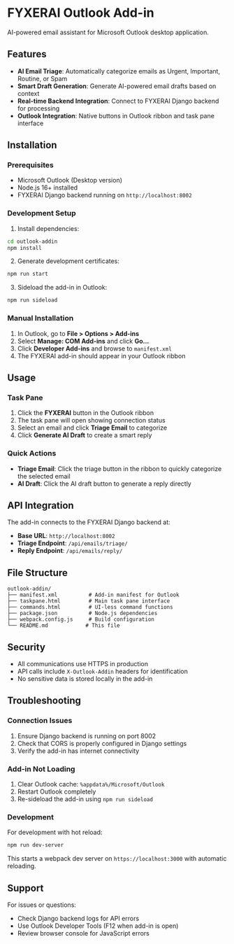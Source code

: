 # FYXERAI Outlook Add-in

AI-powered email assistant for Microsoft Outlook desktop application.

## Features

- **AI Email Triage**: Automatically categorize emails as Urgent, Important, Routine, or Spam
- **Smart Draft Generation**: Generate AI-powered email drafts based on context
- **Real-time Backend Integration**: Connect to FYXERAI Django backend for processing
- **Outlook Integration**: Native buttons in Outlook ribbon and task pane interface

## Installation

### Prerequisites

- Microsoft Outlook (Desktop version)
- Node.js 16+ installed
- FYXERAI Django backend running on `http://localhost:8002`

### Development Setup

1. Install dependencies:
```bash
cd outlook-addin
npm install
```

2. Generate development certificates:
```bash
npm run start
```

3. Sideload the add-in in Outlook:
```bash
npm run sideload
```

### Manual Installation

1. In Outlook, go to **File > Options > Add-ins**
2. Select **Manage: COM Add-ins** and click **Go...**
3. Click **Developer Add-ins** and browse to `manifest.xml`
4. The FYXERAI add-in should appear in your Outlook ribbon

## Usage

### Task Pane

1. Click the **FYXERAI** button in the Outlook ribbon
2. The task pane will open showing connection status
3. Select an email and click **Triage Email** to categorize
4. Click **Generate AI Draft** to create a smart reply

### Quick Actions

- **Triage Email**: Click the triage button in the ribbon to quickly categorize the selected email
- **AI Draft**: Click the AI draft button to generate a reply directly

## API Integration

The add-in connects to the FYXERAI Django backend at:
- **Base URL**: `http://localhost:8002`
- **Triage Endpoint**: `/api/emails/triage/`
- **Reply Endpoint**: `/api/emails/reply/`

## File Structure

```
outlook-addin/
├── manifest.xml          # Add-in manifest for Outlook
├── taskpane.html         # Main task pane interface
├── commands.html         # UI-less command functions
├── package.json          # Node.js dependencies
├── webpack.config.js     # Build configuration
└── README.md            # This file
```

## Security

- All communications use HTTPS in production
- API calls include `X-Outlook-Addin` headers for identification
- No sensitive data is stored locally in the add-in

## Troubleshooting

### Connection Issues

1. Ensure Django backend is running on port 8002
2. Check that CORS is properly configured in Django settings
3. Verify the add-in has internet connectivity

### Add-in Not Loading

1. Clear Outlook cache: `%appdata%/Microsoft/Outlook`
2. Restart Outlook completely
3. Re-sideload the add-in using `npm run sideload`

### Development

For development with hot reload:
```bash
npm run dev-server
```

This starts a webpack dev server on `https://localhost:3000` with automatic reloading.

## Support

For issues or questions:
- Check Django backend logs for API errors
- Use Outlook Developer Tools (F12 when add-in is open)
- Review browser console for JavaScript errors